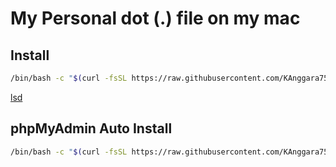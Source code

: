 # My Personal dot (.) file on my mac

## Install

```bash
/bin/bash -c "$(curl -fsSL https://raw.githubusercontent.com/KAnggara75/dotfile/main/install.sh)"
```
[lsd](https://github.com/lsd-rs/lsd/releases)

## phpMyAdmin Auto Install

```bash
/bin/bash -c "$(curl -fsSL https://raw.githubusercontent.com/KAnggara75/dotfile/main/pma.sh)"
```
